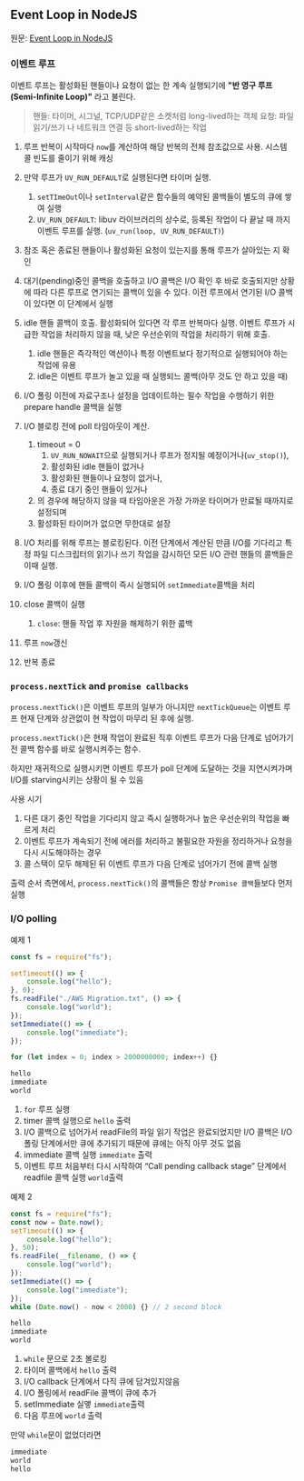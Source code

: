 ## Event Loop in NodeJS

원문: [Event Loop in NodeJS](https://medium.com/@manikmudholkar831995/event-loop-in-nodejs-999f6db7eb04)

### 이벤트 루프

이벤트 루프는 활성화된 핸들이나 요청이 없는 한 계속 실행되기에 **"반 영구 루프(Semi-Infinite Loop)"** 라고 불린다.

> 핸들: 타이머, 시그널, TCP/UDP같은 소켓처럼 long-lived하는 객체
> 요청: 파일 읽기/쓰기 나 네트워크 연결 등 short-lived하는 작업

1. 루프 반복이 시작마다 `now`를 계산하여 해당 반복의 전체 참조값으로 사용. 시스템 콜 빈도를 줄이기 위해 캐싱

2. 만약 루프가 `UV_RUN_DEFAULT`로 실행된다면 타이머 실행.
    1. `setTImeOut`이나 `setInterval`같은 함수들의 예약된 콜백들이 별도의 큐에 쌓여 실행
    2. `UV_RUN_DEFAULT`: libuv 라이브러리의 상수로, 등록된 작업이 다 끝날 때 까지 이벤트 루프를 실행. (`uv_run(loop, UV_RUN_DEFAULT)`)
3. 참조 혹은 종료된 핸들이나 활성화된 요청이 있는지를 통해 루프가 살아있는 지 확인
4. 대기(pending)중인 콜백을 호출하고 I/O 콜백은 I/O 확인 후 바로 호출되지만 상황에 따라 다른 루프로 연기되는 콜백이 있을 수 있다. 이전 루프에서 연기된 I/O 콜백이 있다면 이 단계에서 실행
5. idle 핸들 콜백이 호출. 활성화되어 있다면 각 루프 반복마다 실행. 이벤트 루프가 시급한 작업을 처리하지 않을 때, 낮은 우선순위의 작업을 처리하기 위해 호출.
    1. idle 핸들은 즉각적인 액션이나 특정 이벤트보다 정기적으로 실행되어야 하는 작업에 유용
    2. idle은 이벤트 루프가 놀고 있을 때 실행되느 콜백(아무 것도 안 하고 있을 때)
6. I/O 폴링 이전에 자료구조나 설정을 업데이트하는 필수 작업을 수행하기 위한 prepare handle 콜백을 실행
7. I/O 블로킹 전에 poll 타임아웃이 계산.
    1. timeout = 0
        1. `UV_RUN_NOWAIT`으로 실행되거나 루프가 정지될 예정이거나(`uv_stop()`),
        2. 활성화된 idle 핸들이 없거나
        3. 활성화된 핸들이나 요청이 없거나,
        4. 종료 대기 중인 핸들이 있거나
    2. 의 경우에 해당하지 않을 때 타임아운은 가장 가까운 타이머가 만료될 때까지로 설정되며
    3. 활성화된 타이머가 없으면 무한대로 설장
8. I/O 처리를 위해 루프는 블로킹된다. 이전 단계에서 계산된 만큼 I/O를 기다리고 특정 파일 디스크립터의 읽기나 쓰기 작업을 감시하던 모든 I/O 관련 핸들의 콜백들은 이때 실행.
9. I/O 폴링 이후에 핸들 콜백이 즉시 실행되어 `setImmediate`콜백을 처리
10. close 콜백이 실행
    1. `close`: 핸들 작업 후 자원을 해제하기 위한 콟백
11. 루프 `now`갱신
12. 반복 종료

### `process.nextTick` and `promise callbacks`

`process.nextTick()`은 이벤트 루프의 일부가 아니지만 `nextTickQueue`는 이벤트 루프 현재 단계와 상관없이 현 작업이 마무리 된 후에 실행.

`process.nextTick()`은 현재 작업이 완료된 직후 이벤트 루프가 다음 단계로 넘어가기 전 콜백 함수를 바로 실행시켜주는 함수.

하지만 재귀적으로 실행시키면 이벤트 루프가 poll 단계에 도달하는 것을 지연시켜가며 I/O를 starving시키는 상황이 될 수 있음

사용 시기

1. 다른 대기 중인 작업을 기다리지 않고 즉시 실행하거나 높은 우선순위의 작업을 빠르게 처리
2. 이벤트 루프가 계속되기 전에 에러를 처리하고 불필요한 자원을 정리하거나 요청을 다시 시도해야하는 경우
3. 콜 스택이 모두 해제된 뒤 이벤트 루프가 다음 단계로 넘어가기 전에 콜백 실행

출력 순서 측면에서, `process.nextTick()`의 콜백들은 항상 `Promise 콜백`들보다 먼저 실행

### I/O polling

예제 1

```js
const fs = require("fs");

setTimeout(() => {
    console.log("hello");
}, 0);
fs.readFile("./AWS Migration.txt", () => {
    console.log("world");
});
setImmediate(() => {
    console.log("immediate");
});

for (let index = 0; index > 2000000000; index++) {}
```

```md
hello
immediate
world
```

1. `for` 루프 실행
2. timer 콜백 실행으로 `hello` 출력
3. I/O 콜백으로 넘어가서 readFile의 파일 읽기 작업은 완료되었지만 I/O 콜백은 I/O 폴링 단계에서만 큐에 추가되기 때문에 큐에는 아직 아무 것도 없음
4. immediate 콜백 실행 `immediate` 출력
5. 이벤트 루프 처음부터 다시 시작하여 “Call pending callback stage” 단계에서 readfile 콜백 실행 `world`출력

예제 2

```js
const fs = require("fs");
const now = Date.now();
setTimeout(() => {
    console.log("hello");
}, 50);
fs.readFile(__filename, () => {
    console.log("world");
});
setImmediate(() => {
    console.log("immediate");
});
while (Date.now() - now < 2000) {} // 2 second block
```

```md
hello
immediate
world
```

1. `while` 문으로 2초 볼로킹
2. 타이머 콜백에서 `hello` 출력
3. I/O callback 단계에서 다직 큐에 담겨있지않음
4. I/O 폴링에서 readFile 콜백이 큐에 추가
5. setImmediate 실앻 `immediate`출력
6. 다음 루프에 `world` 출력

만약 `while`문이 없었더라면

```md
immediate
world
hello
```

